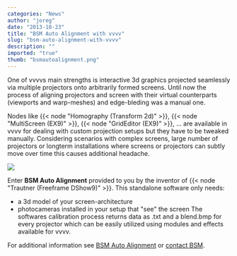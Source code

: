 ```yaml
---
categories: "News"
author: "joreg"
date: "2013-10-23"
title: "BSM Auto Alignment with vvvv"
slug: "bsm-auto-alignment-with-vvvv"
description: ""
imported: "true"
thumb: "bsmautoalignment.png"
---
```



One of vvvvs main strengths is interactive 3d graphics projected seamlessly via multiple projectors onto arbitrarily formed screens. Until now the process of aligning projectors and screen with their virtual counterparts (viewports and warp-meshes) and edge-bleding was a manual one. 

Nodes like {{< node "Homography (Transform 2d)" >}}, {{< node "MultiScreen (EX9)" >}}, {{< node "GridEditor (EX9)" >}}, ... are available in vvvv for dealing with custom projection setups but they have to be tweaked manually. Considering scenarios with complex screens, large number of projectors or longterm installations where screens or projectors can subtly move over time this causes additional headache.

![](bsmautoalignment.png)

Enter **BSM Auto Alignment** provided to you by the inventor of {{< node "Trautner (Freeframe DShow9)" >}}. This standalone software only needs:
* a 3d model of your screen-architecture 
* photocameras installed in your setup that "see" the screen
The softwares calibration process returns data as .txt and a blend.bmp for every projector which can be easily utilized using modules and effects available for vvvv. 

For additional information see [BSM Auto Alignment](http://www.brainsalt.com/Products/B6-Series-Software/Calibrator) or [contact BSM](http://www.brainsalt.com/Company/Contact).


